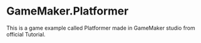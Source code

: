 # GameMaker.Platformer
This is a game example called Platformer made in GameMaker studio from official Tutorial.
